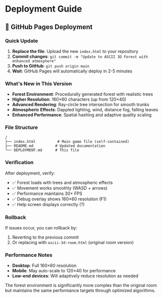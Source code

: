 # Deployment Guide

## 🚀 GitHub Pages Deployment

### Quick Update
1. **Replace the file**: Upload the new `index.html` to your repository
2. **Commit changes**: `git commit -m "Update to ASCII 3D Forest with enhanced atmosphere"`
3. **Push to GitHub**: `git push origin main`
4. **Wait**: GitHub Pages will automatically deploy in 2-5 minutes

### What's New in This Version
- **Forest Environment**: Procedurally generated forest with realistic trees
- **Higher Resolution**: 160×60 characters (up from 120×40)
- **Advanced Rendering**: Ray-circle tree intersection for smooth trunks
- **Atmospheric Effects**: Dappled lighting, wind, distance fog, falling leaves
- **Enhanced Performance**: Spatial hashing and adaptive quality scaling

### File Structure
```
/
├── index.html          # Main game file (self-contained)
├── README.md          # Updated documentation
└── DEPLOYMENT.md      # This file
```

### Verification
After deployment, verify:
- ✅ Forest loads with trees and atmospheric effects
- ✅ Movement works smoothly (WASD + arrows)
- ✅ Performance maintains 30+ FPS
- ✅ Debug overlay shows 160×60 resolution (F1)
- ✅ Help screen displays correctly (?)

### Rollback
If issues occur, you can rollback by:
1. Reverting to the previous commit
2. Or replacing with `ascii-3d-room.html` (original room version)

### Performance Notes
- **Desktop**: Full 160×60 resolution
- **Mobile**: May auto-scale to 120×40 for performance
- **Low-end devices**: Will adaptively reduce resolution as needed

The forest environment is significantly more complex than the original room but maintains the same performance targets through optimized algorithms.